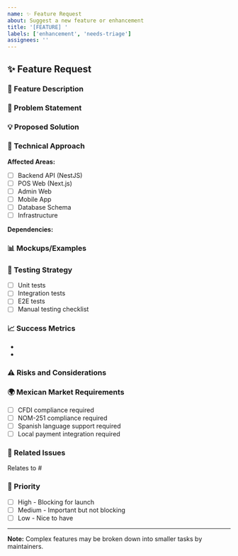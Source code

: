 ```yaml
---
name: ✨ Feature Request
about: Suggest a new feature or enhancement
title: '[FEATURE] '
labels: ['enhancement', 'needs-triage']
assignees: ''
---
```


## ✨ Feature Request

### 📝 Feature Description

<!-- A clear and concise description of the feature -->

### 🎯 Problem Statement

<!-- What problem does this feature solve? Who benefits from it? -->

### 💡 Proposed Solution

<!-- How should this feature work? Describe the user experience -->

### 🔧 Technical Approach

<!-- Optional: Suggest technical implementation details -->

**Affected Areas:**

- [ ] Backend API (NestJS)
- [ ] POS Web (Next.js)
- [ ] Admin Web
- [ ] Mobile App
- [ ] Database Schema
- [ ] Infrastructure

**Dependencies:**

<!-- Any new packages or services needed? -->

### 📊 Mockups/Examples

<!-- Add mockups, wireframes, or examples if applicable -->

### 🧪 Testing Strategy

<!-- How should this feature be tested? -->

- [ ] Unit tests
- [ ] Integration tests
- [ ] E2E tests
- [ ] Manual testing checklist

### 📈 Success Metrics

<!-- How do we measure if this feature is successful? -->

-
-

### ⚠️ Risks and Considerations

<!-- Potential challenges, breaking changes, or security concerns -->

### 🌍 Mexican Market Requirements

<!-- If applicable, mention any Mexico-specific requirements -->

- [ ] CFDI compliance required
- [ ] NOM-251 compliance required
- [ ] Spanish language support required
- [ ] Local payment integration required

### 🔗 Related Issues

<!-- Link to related issues or PRs -->

Relates to #

### 📅 Priority

- [ ] High - Blocking for launch
- [ ] Medium - Important but not blocking
- [ ] Low - Nice to have

---

**Note:** Complex features may be broken down into smaller tasks by maintainers.
